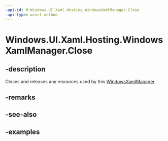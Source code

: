 ```yaml
---
-api-id: M:Windows.UI.Xaml.Hosting.WindowsXamlManager.Close
-api-type: winrt method
---
```


<!-- Method syntax.
public void WindowsXamlManager.Close()
-->

# Windows.UI.Xaml.Hosting.WindowsXamlManager.Close

## -description
Closes and releases any resources used by this [WindowsXamlManager](windowsxamlmanager.md).

## -remarks

## -see-also

## -examples
